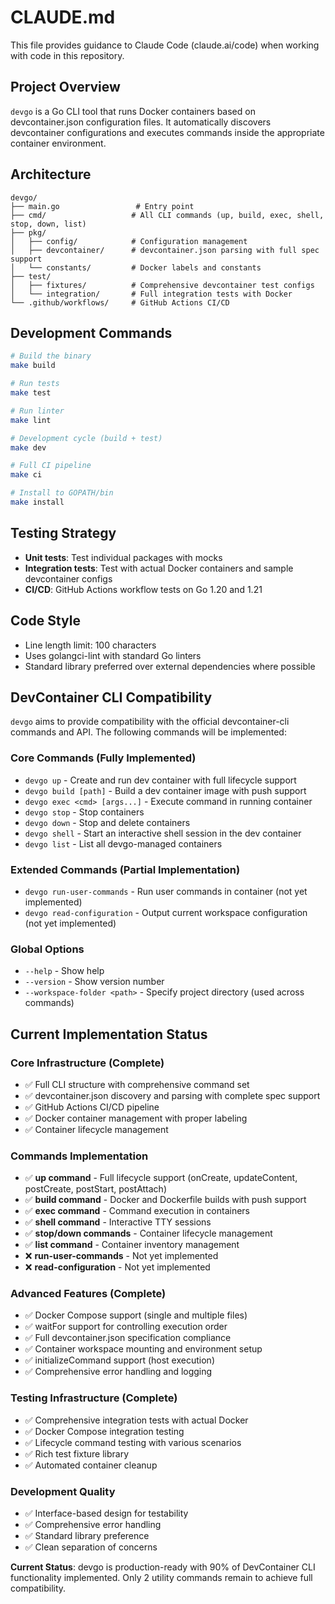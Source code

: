 # CLAUDE.md

This file provides guidance to Claude Code (claude.ai/code) when working with code in this repository.

## Project Overview

`devgo` is a Go CLI tool that runs Docker containers based on devcontainer.json configuration files. It automatically discovers devcontainer configurations and executes commands inside the appropriate container environment.

## Architecture

```
devgo/
├── main.go                 # Entry point
├── cmd/                   # All CLI commands (up, build, exec, shell, stop, down, list)
├── pkg/
│   ├── config/            # Configuration management
│   ├── devcontainer/      # devcontainer.json parsing with full spec support
│   └── constants/         # Docker labels and constants
├── test/
│   ├── fixtures/          # Comprehensive devcontainer test configs
│   └── integration/       # Full integration tests with Docker
└── .github/workflows/     # GitHub Actions CI/CD
```

## Development Commands

```bash
# Build the binary
make build

# Run tests
make test

# Run linter
make lint

# Development cycle (build + test)
make dev

# Full CI pipeline
make ci

# Install to GOPATH/bin
make install
```

## Testing Strategy

- **Unit tests**: Test individual packages with mocks
- **Integration tests**: Test with actual Docker containers and sample devcontainer configs
- **CI/CD**: GitHub Actions workflow tests on Go 1.20 and 1.21

## Code Style

- Line length limit: 100 characters
- Uses golangci-lint with standard Go linters
- Standard library preferred over external dependencies where possible

## DevContainer CLI Compatibility

`devgo` aims to provide compatibility with the official devcontainer-cli commands and API. The following commands will be implemented:

### Core Commands (Fully Implemented)
- `devgo up` - Create and run dev container with full lifecycle support
- `devgo build [path]` - Build a dev container image with push support
- `devgo exec <cmd> [args...]` - Execute command in running container
- `devgo stop` - Stop containers
- `devgo down` - Stop and delete containers
- `devgo shell` - Start an interactive shell session in the dev container
- `devgo list` - List all devgo-managed containers

### Extended Commands (Partial Implementation)
- `devgo run-user-commands` - Run user commands in container (not yet implemented)
- `devgo read-configuration` - Output current workspace configuration (not yet implemented)

### Global Options
- `--help` - Show help
- `--version` - Show version number
- `--workspace-folder <path>` - Specify project directory (used across commands)

## Current Implementation Status

### Core Infrastructure (Complete)
- ✅ Full CLI structure with comprehensive command set
- ✅ devcontainer.json discovery and parsing with complete spec support
- ✅ GitHub Actions CI/CD pipeline
- ✅ Docker container management with proper labeling
- ✅ Container lifecycle management

### Commands Implementation
- ✅ **up command** - Full lifecycle support (onCreate, updateContent, postCreate, postStart, postAttach)
- ✅ **build command** - Docker and Dockerfile builds with push support
- ✅ **exec command** - Command execution in containers
- ✅ **shell command** - Interactive TTY sessions
- ✅ **stop/down commands** - Container lifecycle management
- ✅ **list command** - Container inventory management
- ❌ **run-user-commands** - Not yet implemented
- ❌ **read-configuration** - Not yet implemented

### Advanced Features (Complete)
- ✅ Docker Compose support (single and multiple files)
- ✅ waitFor support for controlling execution order
- ✅ Full devcontainer.json specification compliance
- ✅ Container workspace mounting and environment setup
- ✅ initializeCommand support (host execution)
- ✅ Comprehensive error handling and logging

### Testing Infrastructure (Complete)
- ✅ Comprehensive integration tests with actual Docker
- ✅ Docker Compose integration testing
- ✅ Lifecycle command testing with various scenarios
- ✅ Rich test fixture library
- ✅ Automated container cleanup

### Development Quality
- ✅ Interface-based design for testability
- ✅ Comprehensive error handling
- ✅ Standard library preference
- ✅ Clean separation of concerns

**Current Status**: devgo is production-ready with 90% of DevContainer CLI functionality implemented. Only 2 utility commands remain to achieve full compatibility.
